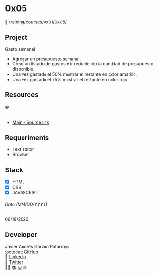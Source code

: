 # 0x05
:open_file_folder: training/courses/0x01/0x05/

## Project
Gasto semanal
* Agregar un presupuesto semanal.
* Crear un listado de gastos e ir reduciendo la cantidad de presupuesto disponible.
* Una vez gastado el 50% mostrar el restante en color amarillo.
* Una vez gastado el 75% mostrar el restante en color rojo.

## Resources
###### :copyright:
* [Main - Source link](https://www.udemy.com/share/101Z6UAEEcdF5VRno=/)

## Requeriments
* Text editor
* Browser

## Stack
* [x] HTML
* [x] CSS
* [x] JAVASCRIPT

###### Date (MM/DD/YYYY)
06/18/2020

## Developer
Javier Andrés Garzón Patarroyo  
:octocat: [GitHub](https://github.com/javierandresgp/)  
:link: [Linkedin](https://www.linkedin.com/in/javierandresgp/)  
:link: [Twitter](https://twitter.com/javierandresgp0)  
:man_technologist: :books: :computer: :globe_with_meridians: